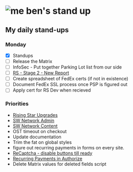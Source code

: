 # ![me](https://avatars2.githubusercontent.com/u/5232044?s=50&v=4) ben's stand up

## My daily stand-ups


### Monday

- [X] Standups
- [ ] Release the Matrix
- [ ] InfoSec - Put together Parking Lot list from our side
- [ ] [RS - Stage 2 - New Report](https://app.clickup.com/8537154/v/l/li/63072272?pr=12760709)
- [ ] Create spreadsheet of FedEx certs (if not in existence)
- [ ] Document FedEx SSL process once PSP is figured out
- [ ] Apply cert for RS Dev when recieved

### Priorities 
    
- [Rising Star Upgrades](https://app.clickup.com/8537154/v/l/f/27554943?pr=12707202)
- [SW Network Admin](https://app.clickup.com/8537154/v/l/li/54890360?pr=12760709)
- [SW Network Content](https://app.clickup.com/8537154/v/l/li/54892353?pr=12760709)
- OST timeout on checkout
- Update documentation
- Trim the fat on global styles
- figure out recurring payments in forms on every site.
- [ReCaptcha - disable buttons till ready](https://projects.madebyspeak.com/#/tasks/17598281)
- [Recurring Payments in Authorize](https://projects.madebyspeak.com/#/tasks/16411534)
- Delete Matrix values for deleted fields script

